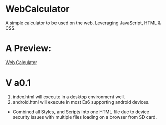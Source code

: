 # WebCalculator
A simple calculator to be used on the web. Leveraging JavaScript, HTML &amp; CSS.
# A Preview:
[Web Calculator](https://designerexpert.github.io/WebCalculator/)
# V a0.1
1. index.html will execute in a desktop environment well.
1. android.html will execute in most Es6 supporting android devices.
  * Combined all Styles, and Scripts into one HTML file due to device security issues with multiple files loading on a browser from SD card.
